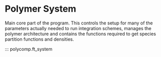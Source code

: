 # Polymer System

Main core part of the program. This controls the setup for many of the parameters
actually needed to run integration schemes, manages the polymer architecture and 
contains the functions required to get species partition functions and densities.

::: polycomp.ft_system
